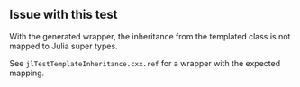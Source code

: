 ## Issue with this test

With the generated wrapper, the inheritance from the templated class is not mapped to Julia super types.

See `jlTestTemplateInheritance.cxx.ref` for a wrapper with the expected mapping.